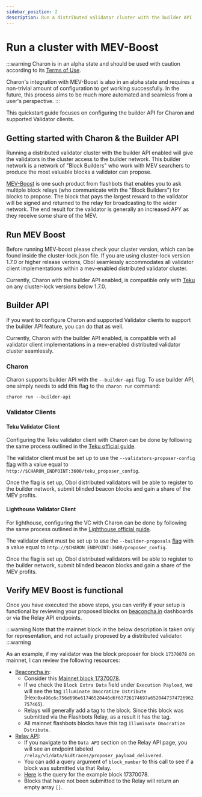 ```yaml
---
sidebar_position: 2
description: Run a distributed validator cluster with the builder API (MEV-Boost)
---
```


# Run a cluster with MEV-Boost

:::warning
Charon is in an alpha state and should be used with caution according to its [Terms of Use](https://obol.tech/terms.pdf).

Charon's integration with MEV-Boost is also in an alpha state and requires a non-trivial amount of configuration to get working successfully. In the future, this process aims to be much more automated and seamless from a user's perspective.
:::

This quickstart guide focuses on configuring the builder API for Charon and supported Validator clients.

## Getting started with Charon & the Builder API

Running a distributed validator cluster with the builder API enabled will give the validators in the cluster access to the builder network. This builder network is a network of "Block Builders"
who work with MEV searchers to produce the most valuable blocks a validator can propose.

[MEV-Boost](https://boost.flashbots.net/) is one such product from flashbots that enables you to ask multiple
block relays (who communicate with the "Block Builders") for blocks to propose. The block that pays the largest reward to the validator will be signed and returned to the relay for broadcasting to the wider 
network. The end result for the validator is generally an increased APY as they receive some share of the MEV.

## Run MEV Boost

Before running MEV-boost please check your cluster version, which can be found inside the cluster-lock.json file.
If you are using cluster-lock version 1.7.0 or higher release verions, Obol seamlessly accommodates all validator client implementations within a mev-enabled distributed validator cluster.

Currently, Charon with the builder API enabled, is compatible only with [Teku](https://github.com/ConsenSys/teku) on any cluster-lock versions below 1.7.0.

## Builder API

If you want to configure Charon and supported Validator clients to support the builder API feature, you can do that as well.

Currently, Charon with the builder API enabled, is compatible with all validator client implementations in a mev-enabled distributed validator cluster seamlessly.

### Charon

Charon supports builder API with the `--builder-api` flag. To use builder API, one simply needs to add this flag to the `charon run` command:

```
charon run --builder-api
```

### Validator Clients

#### Teku Validator Client

Configuring the Teku validator client with Charon can be done by following the same process outlined in the [Teku official guide](https://docs.teku.consensys.net/how-to/configure/use-proposer-config-file).

The validator client must be set up to use the `--validators-proposer-config` [flag](https://docs.teku.consensys.net/reference/cli#validators-proposer-config) with a value equal to `http://$CHARON_ENDPOINT:3600/teku_proposer_config`.

Once the flag is set up, Obol distributed validators will be able to register to the builder network, submit blinded beacon blocks and gain a share of the MEV profits.

#### Lighthouse Validator Client

For lighthouse, configuring the VC with Charon can be done by following the same process outlined in the [Lighthouse official guide](https://lighthouse-book.sigmaprime.io/builders.html).

The validator client must be set up to use the `--builder-proposals` [flag](https://lighthouse-book.sigmaprime.io/builders.html#how-to-connect-to-a-builder) with a value equal to `http://$CHARON_ENDPOINT:3600/proposer_config`.

Once the flag is set up, Obol distributed validators will be able to register to the builder network, submit blinded beacon blocks and gain a share of the MEV profits.

## Verify MEV Boost is functional

Once you have executed the above steps, you can verify if your setup is functional by reviewing your proposed blocks on [beaconcha.in](https://beaconcha.in) dashboards or via the Relay API endpoints.

:::warning
Note that the mainnet block in the below description is taken only for representation, and not actually proposed by a distributed validator.
:::warning

As an example, if my validator was the block proposer for block `17370078` on mainnet, I can review the following resources:

* [Beaconcha.in](https://beaconcha.in):
  * Consider this [Mainnet block 17370078](https://beaconcha.in/block/17370078).
  * If we check the `Block Extra Data` field under `Execution Payload`, we will see the tag `Illuminate Dmocratize Dstribute` (Hex:`0x496c6c756d696e61746520446d6f63726174697a6520447374726962757465`).
  * Relays will generally add a tag to the block. Since this block was submitted via the Flashbots Relay, as a result it has the tag.
  * All mainnet flashbots blocks have this tag `Illuminate Dmocratize Dstribute`.
* [Relay API](https://flashbots.github.io/relay-specs/):
  * If you navigate to the `Data API` section on the Relay API page, you will see an endpoint labeled `/relay/v1/data/bidtraces/proposer_payload_delivered`.
  * You can add a query argument of `block_number` to this call to see if a block was submitted via that Relay.
  * [Here](https://boost-relay.flashbots.net/relay/v1/data/bidtraces/proposer_payload_delivered?block_number=17370078) is the query for the example block 17370078.
  * Blocks that have not been submitted to the Relay will return an empty array `[]`.
